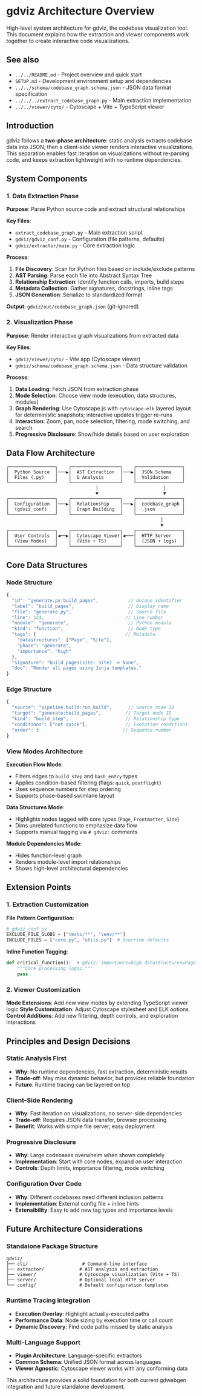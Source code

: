 # gdviz Architecture Overview

High-level system architecture for gdviz, the codebase visualization tool. This document explains how the extraction and viewer components work together to create interactive code visualizations.

## See also

- `../../README.md` - Project overview and quick start
- `SETUP.md` - Development environment setup and dependencies
- `../../schema/codebase_graph.schema.json` - JSON data format specification
- `../../../extract_codebase_graph.py` - Main extraction implementation
- `../../viewer/cyto/` - Cytoscape + Vite + TypeScript viewer

## Introduction

gdviz follows a **two-phase architecture**: static analysis extracts codebase data into JSON, then a client-side viewer renders interactive visualizations. This separation enables fast iteration on visualizations without re-parsing code, and keeps extraction lightweight with no runtime dependencies.

## System Components

### 1. Data Extraction Phase

**Purpose**: Parse Python source code and extract structural relationships

**Key Files**:
- `extract_codebase_graph.py` - Main extraction script
- `gdviz/gdviz_conf.py` - Configuration (file patterns, defaults)
- `gdviz/extractor/main.py` - Core extraction logic

**Process**:
1. **File Discovery**: Scan for Python files based on include/exclude patterns
2. **AST Parsing**: Parse each file into Abstract Syntax Tree
3. **Relationship Extraction**: Identify function calls, imports, build steps
4. **Metadata Collection**: Gather signatures, docstrings, inline tags
5. **JSON Generation**: Serialize to standardized format

**Output**: `gdviz/out/codebase_graph.json` (git-ignored)

### 2. Visualization Phase  

**Purpose**: Render interactive graph visualizations from extracted data

**Key Files**:
- `gdviz/viewer/cyto/` - Vite app (Cytoscape viewer)
- `gdviz/schema/codebase_graph.schema.json` - Data structure validation

**Process**:
1. **Data Loading**: Fetch JSON from extraction phase
2. **Mode Selection**: Choose view mode (execution, data structures, modules)
3. **Graph Rendering**: Use Cytoscape.js with `cytoscape-elk` layered layout for deterministic snapshots; interactive updates trigger re-runs
4. **Interaction**: Zoom, pan, node selection, filtering, mode switching, and search
5. **Progressive Disclosure**: Show/hide details based on user exploration

## Data Flow Architecture

```
┌─────────────────┐    ┌──────────────────┐    ┌─────────────────┐
│  Python Source  │───▶│  AST Extraction  │───▶│  JSON Schema    │
│  Files (.py)    │    │  & Analysis      │    │  Validation     │
└─────────────────┘    └──────────────────┘    └─────────────────┘
                                 │                        │
                                 ▼                        ▼
┌─────────────────┐    ┌──────────────────┐    ┌─────────────────┐
│  Configuration  │───▶│  Relationship    │───▶│  codebase_graph │
│  (gdviz_conf)   │    │  Graph Building  │    │  .json          │
└─────────────────┘    └──────────────────┘    └─────────────────┘
                                                         │
                                                         ▼
┌─────────────────┐    ┌──────────────────┐    ┌─────────────────┐
│  User Controls  │◀──▶│  Cytoscape Viewer│◀───│  HTTP Server    │
│  (View Modes)   │    │  (Vite + TS)     │    │  (JSON + logs)  │
└─────────────────┘    └──────────────────┘    └─────────────────┘
```

## Core Data Structures

### Node Structure
```javascript
{
  "id": "generate.py:build_pages",           // Unique identifier
  "label": "build_pages",                    // Display name
  "file": "generate.py",                     // Source file
  "line": 123,                              // Line number
  "module": "generate",                      // Python module
  "kind": "function",                        // Node type
  "tags": {                                 // Metadata
    "datastructures": ["Page", "Site"],
    "phase": "generate",
    "importance": "high"
  },
  "signature": "build_pages(site: Site) -> None",
  "doc": "Render all pages using Jinja templates."
}
```

### Edge Structure  
```javascript
{
  "source": "pipeline.build:run_build",      // Source node ID
  "target": "generate:build_pages",         // Target node ID
  "kind": "build_step",                     // Relationship type
  "conditions": ["not quick"],              // Execution conditions
  "order": 3                               // Sequence number
}
```

### View Modes Architecture

**Execution Flow Mode**:
- Filters edges to `build_step` and `bash_entry` types
- Applies condition-based filtering (flags: `quick`, `postflight`)
- Uses sequence numbers for step ordering
- Supports phase-based swimlane layout

**Data Structures Mode**:  
- Highlights nodes tagged with core types (`Page`, `Frontmatter`, `Site`)
- Dims unrelated functions to emphasize data flow
- Supports manual tagging via `# gdviz:` comments

**Module Dependencies Mode**:
- Hides function-level graph  
- Renders module-level import relationships
- Shows high-level architectural dependencies

## Extension Points

### 1. Extraction Customization

**File Pattern Configuration**:
```python
# gdviz_conf.py
EXCLUDE_FILE_GLOBS = ["tests/**", "venv/**"]
INCLUDE_FILES = ["core.py", "utils.py"]  # Override defaults
```

**Inline Function Tagging**:
```python
def critical_function():  # gdviz: importance=high datastructures=Page
    """Core processing logic."""
    pass
```

### 2. Viewer Customization

**Mode Extensions**: Add new view modes by extending TypeScript viewer logic
**Style Customization**: Adjust Cytoscape stylesheet and ELK options  
**Control Additions**: Add new filtering, depth controls, and exploration interactions

## Principles and Design Decisions

### Static Analysis First
- **Why**: No runtime dependencies, fast extraction, deterministic results
- **Trade-off**: May miss dynamic behavior, but provides reliable foundation
- **Future**: Runtime tracing can be layered on top

### Client-Side Rendering
- **Why**: Fast iteration on visualizations, no server-side dependencies
- **Trade-off**: Requires JSON data transfer, browser processing
- **Benefit**: Works with simple file server, easy deployment

### Progressive Disclosure
- **Why**: Large codebases overwhelm when shown completely
- **Implementation**: Start with core nodes, expand on user interaction
- **Controls**: Depth limits, importance filtering, mode switching

### Configuration Over Code
- **Why**: Different codebases need different inclusion patterns
- **Implementation**: External config file + inline hints
- **Extensibility**: Easy to add new tag types and importance levels

## Future Architecture Considerations

### Standalone Package Structure
```
gdviz/
├── cli/                    # Command-line interface
├── extractor/             # AST analysis and extraction  
├── viewer/                # Cytoscape visualization (Vite + TS)
├── server/                # Optional local HTTP server
└── config/                # Default configuration templates
```

### Runtime Tracing Integration
- **Execution Overlay**: Highlight actually-executed paths
- **Performance Data**: Node sizing by execution time or call count
- **Dynamic Discovery**: Find code paths missed by static analysis

### Multi-Language Support  
- **Plugin Architecture**: Language-specific extractors
- **Common Schema**: Unified JSON format across languages
- **Viewer Agnostic**: Cytoscape viewer works with any conforming data

This architecture provides a solid foundation for both current gdwebgen integration and future standalone development.
